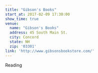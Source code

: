 ```yaml
---
title: "Gibson's Books"
start_at: 2017-02-09 17:30:00
show_time: true
venue:
  name: "Gibson's Books"
  address: 45 South Main St.
  city: Concord
  state: NH
  zip: '03301'
link: 'http://www.gibsonsbookstore.com/'
---
```



Reading